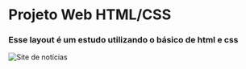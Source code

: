 # Projeto Web HTML/CSS
### Esse layout é um estudo utilizando o básico de html e css 
![Site de notícias](../img/prin_nc_web.jpg)